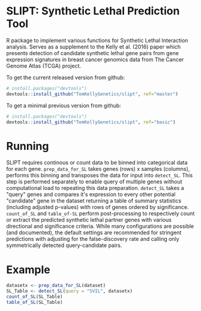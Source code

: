 SLIPT: Synthetic Lethal Prediction Tool
===================

R package to implement various functions for Synthetic Lethal Interaction analysis. Serves as a supplement to the Kelly et al. (2016) paper which presents detection of candidate synthetic lethal gene pairs from gene expression signatures in breast cancer genomics data from The Cancer Genome Atlas (TCGA) project. 

To get the current released version from github:

```R
# install.packages("devtools")
devtools::install_github("TomKellyGenetics/slipt", ref="master")
```

To get a minimal previous version from github:

```R
# install.packages("devtools")
devtools::install_github("TomKellyGenetics/slipt", ref="basic")
```

# Running

SLIPT requires continous or count data to be binned into categorical data for each gene. `prep_data_for_SL` takes genes (rows) x samples (columns), performs this binning and transposes the data for input into `detect_SL`. This step is performed separately to enable query of multiple genes without computational load to repeating this data preparation. `detect_SL` takes a "query" genes and compares it's expression to every other potential "candidate" gene in the dataset returning a table of summary statistics (including adjusted p-values) with rows of genes ordered by significance. `count_of_SL` and `table_of-SL` perform post-processing to respectively count or extract the predicted synthetic lethal partner genes with various directional and significance criteria. While many configurations are possible (and documented), the default settings are recommended for stringent predictions with adjusting for the false-discovery rate and calling only symmetrically detected query-candidate pairs.

# Example
```R
datasetx <- prep_data_for_SL(dataset)
SL_Table <- detect_SL(query = "SVIL", datasetx)
count_of_SL(SL_Table)
table_of_SL(SL_Table)
```
